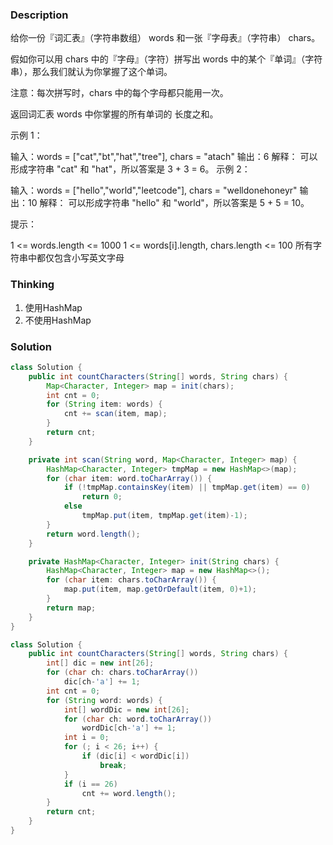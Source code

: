 ### Description

给你一份『词汇表』（字符串数组） words 和一张『字母表』（字符串） chars。

假如你可以用 chars 中的『字母』（字符）拼写出 words 中的某个『单词』（字符串），那么我们就认为你掌握了这个单词。

注意：每次拼写时，chars 中的每个字母都只能用一次。

返回词汇表 words 中你掌握的所有单词的 长度之和。

 

示例 1：

输入：words = ["cat","bt","hat","tree"], chars = "atach"
输出：6
解释： 
可以形成字符串 "cat" 和 "hat"，所以答案是 3 + 3 = 6。
示例 2：

输入：words = ["hello","world","leetcode"], chars = "welldonehoneyr"
输出：10
解释：
可以形成字符串 "hello" 和 "world"，所以答案是 5 + 5 = 10。


提示：

1 <= words.length <= 1000
1 <= words[i].length, chars.length <= 100
所有字符串中都仅包含小写英文字母

### Thinking

1. 使用HashMap
2. 不使用HashMap

### Solution
```java
class Solution {
    public int countCharacters(String[] words, String chars) {
        Map<Character, Integer> map = init(chars);
        int cnt = 0;
        for (String item: words) {
            cnt += scan(item, map);
        }
        return cnt;
    }

    private int scan(String word, Map<Character, Integer> map) {
        HashMap<Character, Integer> tmpMap = new HashMap<>(map);
        for (char item: word.toCharArray()) {
            if (!tmpMap.containsKey(item) || tmpMap.get(item) == 0)
                return 0;
            else
                tmpMap.put(item, tmpMap.get(item)-1);
        }
        return word.length();
    }

    private HashMap<Character, Integer> init(String chars) {
        HashMap<Character, Integer> map = new HashMap<>();
        for (char item: chars.toCharArray()) {
            map.put(item, map.getOrDefault(item, 0)+1);
        }
        return map;
    }
}
```





```java
class Solution {
    public int countCharacters(String[] words, String chars) { 
        int[] dic = new int[26];
        for (char ch: chars.toCharArray()) 
            dic[ch-'a'] += 1;
        int cnt = 0;
        for (String word: words) {
            int[] wordDic = new int[26];
            for (char ch: word.toCharArray())
                wordDic[ch-'a'] += 1;
            int i = 0;
            for (; i < 26; i++) {
                if (dic[i] < wordDic[i])
                    break;
            }
            if (i == 26)
                cnt += word.length();
        }
        return cnt;
    }
}
```

